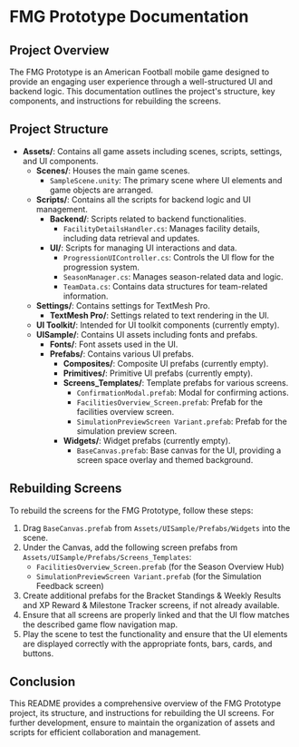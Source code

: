 # FMG Prototype Documentation

## Project Overview
The FMG Prototype is an American Football mobile game designed to provide an engaging user experience through a well-structured UI and backend logic. This documentation outlines the project's structure, key components, and instructions for rebuilding the screens.

## Project Structure
- **Assets/**: Contains all game assets including scenes, scripts, settings, and UI components.
  - **Scenes/**: Houses the main game scenes.
    - `SampleScene.unity`: The primary scene where UI elements and game objects are arranged.
  - **Scripts/**: Contains all the scripts for backend logic and UI management.
    - **Backend/**: Scripts related to backend functionalities.
      - `FacilityDetailsHandler.cs`: Manages facility details, including data retrieval and updates.
    - **UI/**: Scripts for managing UI interactions and data.
      - `ProgressionUIController.cs`: Controls the UI flow for the progression system.
      - `SeasonManager.cs`: Manages season-related data and logic.
      - `TeamData.cs`: Contains data structures for team-related information.
  - **Settings/**: Contains settings for TextMesh Pro.
    - **TextMesh Pro/**: Settings related to text rendering in the UI.
  - **UI Toolkit/**: Intended for UI toolkit components (currently empty).
  - **UISample/**: Contains UI assets including fonts and prefabs.
    - **Fonts/**: Font assets used in the UI.
    - **Prefabs/**: Contains various UI prefabs.
      - **Composites/**: Composite UI prefabs (currently empty).
      - **Primitives/**: Primitive UI prefabs (currently empty).
      - **Screens_Templates/**: Template prefabs for various screens.
        - `ConfirmationModal.prefab`: Modal for confirming actions.
        - `FacilitiesOverview_Screen.prefab`: Prefab for the facilities overview screen.
        - `SimulationPreviewScreen Variant.prefab`: Prefab for the simulation preview screen.
      - **Widgets/**: Widget prefabs (currently empty).
        - `BaseCanvas.prefab`: Base canvas for the UI, providing a screen space overlay and themed background.

## Rebuilding Screens
To rebuild the screens for the FMG Prototype, follow these steps:
1. Drag `BaseCanvas.prefab` from `Assets/UISample/Prefabs/Widgets` into the scene.
2. Under the Canvas, add the following screen prefabs from `Assets/UISample/Prefabs/Screens_Templates`:
   - `FacilitiesOverview_Screen.prefab` (for the Season Overview Hub)
   - `SimulationPreviewScreen Variant.prefab` (for the Simulation Feedback screen)
3. Create additional prefabs for the Bracket Standings & Weekly Results and XP Reward & Milestone Tracker screens, if not already available.
4. Ensure that all screens are properly linked and that the UI flow matches the described game flow navigation map.
5. Play the scene to test the functionality and ensure that the UI elements are displayed correctly with the appropriate fonts, bars, cards, and buttons.

## Conclusion
This README provides a comprehensive overview of the FMG Prototype project, its structure, and instructions for rebuilding the UI screens. For further development, ensure to maintain the organization of assets and scripts for efficient collaboration and management.